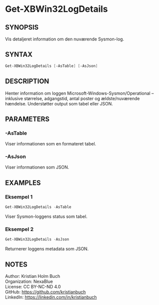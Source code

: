 # Get-XBWin32LogDetails

## SYNOPSIS
Vis detaljeret information om den nuværende Sysmon-log.

## SYNTAX
```powershell
Get-XBWin32LogDetails [-AsTable] [-AsJson]
```

## DESCRIPTION
Henter information om loggen Microsoft-Windows-Sysmon/Operational – inklusive størrelse, adgangstid, antal poster og ældste/nuværende hændelse. Understøtter output som tabel eller JSON.

## PARAMETERS

### -AsTable
Viser informationen som en formateret tabel.

### -AsJson
Viser informationen som JSON.

## EXAMPLES

### Eksempel 1
```powershell
Get-XBWin32LogDetails -AsTable
```
Viser Sysmon-loggens status som tabel.

### Eksempel 2
```powershell
Get-XBWin32LogDetails -AsJson
```
Returnerer loggens metadata som JSON.

## NOTES
Author: Kristian Holm Buch  
Organization: NexaBlue  
License: CC BY-NC-ND 4.0  
GitHub: https://github.com/kristianbuch  
LinkedIn: https://linkedin.com/in/kristianbuch